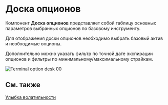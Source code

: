 # Доска опционов

Компонент **Доска опционов** представляет собой таблицу основных параметров выбранных опционов по базовому инструменту.

Для отображения доски опционов необходимо выбрать базовый актив и необходимые опционы.

Дополнительно можно указать фильтр по точной дате экспирации опционов и фильтры по минимальному\/максимальному страйкам.

![Terminal option desk 00](~/images/Terminal_option_desk_00.png)

## См. также

[Улыбка волатильности](Terminal_smile_of_volatility.md)
